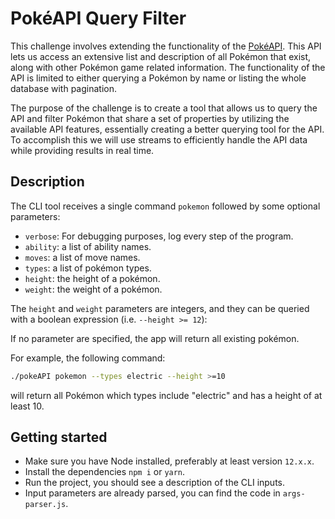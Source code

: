 # PokéAPI Query Filter

This challenge involves extending the functionality of the [PokéAPI](https://pokeapi.co/).
This API lets us access an extensive list and description of all Pokémon that exist,
along with other Pokémon game related information.
The functionality of the API is limited to either querying a Pokémon by name or listing the whole database with pagination.

The purpose of the challenge is to create a tool that allows us to query the API and filter Pokémon that share a set of properties by utilizing the available API features, essentially creating a better querying tool for the API. To accomplish this we will use streams to efficiently handle the API data while providing results in real time.

## Description

The CLI tool receives a single command `pokemon` followed by some optional parameters:
- `verbose`: For debugging purposes, log every step of the program.
- `ability`: a list of ability names.
- `moves`: a list of move names.
- `types`: a list of pokémon types.
- `height`: the height of a pokémon.
- `weight`: the weight of a pokémon.

The `height` and `weight` parameters are integers, and they can be queried with a boolean expression (i.e. `--height >= 12`):

If no parameter are specified, the app will return all existing pokémon.

For example, the following command:

```bash
./pokeAPI pokemon --types electric --height >=10
```

will return all Pokémon which types include "electric" and has a height of at least 10.

## Getting started

- Make sure you have Node installed, preferably at least version `12.x.x`.
- Install the dependencies `npm i` or `yarn`.
- Run the project, you should see a description of the CLI inputs.
- Input parameters are already parsed, you can find the code in `args-parser.js`.
